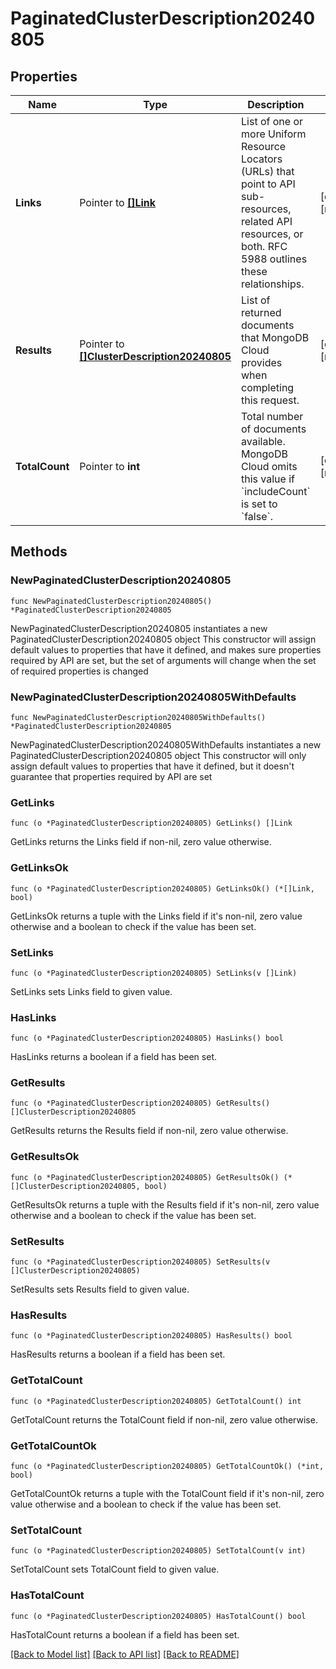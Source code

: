 # PaginatedClusterDescription20240805

## Properties

Name | Type | Description | Notes
------------ | ------------- | ------------- | -------------
**Links** | Pointer to [**[]Link**](Link.md) | List of one or more Uniform Resource Locators (URLs) that point to API sub-resources, related API resources, or both. RFC 5988 outlines these relationships. | [optional] [readonly] 
**Results** | Pointer to [**[]ClusterDescription20240805**](ClusterDescription20240805.md) | List of returned documents that MongoDB Cloud provides when completing this request. | [optional] [readonly] 
**TotalCount** | Pointer to **int** | Total number of documents available. MongoDB Cloud omits this value if &#x60;includeCount&#x60; is set to &#x60;false&#x60;. | [optional] [readonly] 

## Methods

### NewPaginatedClusterDescription20240805

`func NewPaginatedClusterDescription20240805() *PaginatedClusterDescription20240805`

NewPaginatedClusterDescription20240805 instantiates a new PaginatedClusterDescription20240805 object
This constructor will assign default values to properties that have it defined,
and makes sure properties required by API are set, but the set of arguments
will change when the set of required properties is changed

### NewPaginatedClusterDescription20240805WithDefaults

`func NewPaginatedClusterDescription20240805WithDefaults() *PaginatedClusterDescription20240805`

NewPaginatedClusterDescription20240805WithDefaults instantiates a new PaginatedClusterDescription20240805 object
This constructor will only assign default values to properties that have it defined,
but it doesn't guarantee that properties required by API are set

### GetLinks

`func (o *PaginatedClusterDescription20240805) GetLinks() []Link`

GetLinks returns the Links field if non-nil, zero value otherwise.

### GetLinksOk

`func (o *PaginatedClusterDescription20240805) GetLinksOk() (*[]Link, bool)`

GetLinksOk returns a tuple with the Links field if it's non-nil, zero value otherwise
and a boolean to check if the value has been set.

### SetLinks

`func (o *PaginatedClusterDescription20240805) SetLinks(v []Link)`

SetLinks sets Links field to given value.

### HasLinks

`func (o *PaginatedClusterDescription20240805) HasLinks() bool`

HasLinks returns a boolean if a field has been set.
### GetResults

`func (o *PaginatedClusterDescription20240805) GetResults() []ClusterDescription20240805`

GetResults returns the Results field if non-nil, zero value otherwise.

### GetResultsOk

`func (o *PaginatedClusterDescription20240805) GetResultsOk() (*[]ClusterDescription20240805, bool)`

GetResultsOk returns a tuple with the Results field if it's non-nil, zero value otherwise
and a boolean to check if the value has been set.

### SetResults

`func (o *PaginatedClusterDescription20240805) SetResults(v []ClusterDescription20240805)`

SetResults sets Results field to given value.

### HasResults

`func (o *PaginatedClusterDescription20240805) HasResults() bool`

HasResults returns a boolean if a field has been set.
### GetTotalCount

`func (o *PaginatedClusterDescription20240805) GetTotalCount() int`

GetTotalCount returns the TotalCount field if non-nil, zero value otherwise.

### GetTotalCountOk

`func (o *PaginatedClusterDescription20240805) GetTotalCountOk() (*int, bool)`

GetTotalCountOk returns a tuple with the TotalCount field if it's non-nil, zero value otherwise
and a boolean to check if the value has been set.

### SetTotalCount

`func (o *PaginatedClusterDescription20240805) SetTotalCount(v int)`

SetTotalCount sets TotalCount field to given value.

### HasTotalCount

`func (o *PaginatedClusterDescription20240805) HasTotalCount() bool`

HasTotalCount returns a boolean if a field has been set.

[[Back to Model list]](../README.md#documentation-for-models) [[Back to API list]](../README.md#documentation-for-api-endpoints) [[Back to README]](../README.md)


